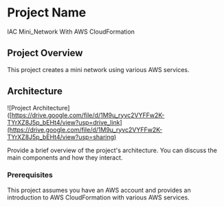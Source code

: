 # Project Name

IAC Mini_Network With AWS CloudFormation

## Project Overview

This project creates a mini network using various AWS services.

## Architecture

![Project Architecture]([https://drive.google.com/file/d/1M9u_ryvc2VYFFw2K-TYrXZ8J5p_bEHt4/view?usp=drive_link](https://drive.google.com/file/d/1M9u_ryvc2VYFFw2K-TYrXZ8J5p_bEHt4/view?usp=sharing)

Provide a brief overview of the project's architecture. You can discuss the main components and how they interact.


### Prerequisites

This project assumes you have an AWS account and provides an introduction to AWS CloudFormation with various AWS services.






